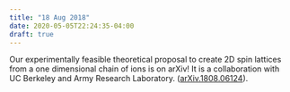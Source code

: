 ```yaml
---
title: "18 Aug 2018"
date: 2020-05-05T22:24:35-04:00
draft: true
---
```


Our experimentally feasible theoretical proposal to create 2D spin lattices from a one dimensional chain of ions is on arXiv! It is a collaboration with UC Berkeley and Army Research Laboratory. (<a href="https://arxiv.org/abs/1808.06124" target="_blank">arXiv.1808.06124</a>).




